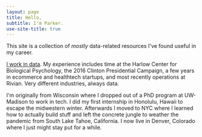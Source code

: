 ```yaml
---
layout: page
title: Hello,
subtitle: I'm Parker.
use-site-title: true
---
```


This site is a collection of *mostly* data-related resources I've found useful in my career.

[I work in data](https://www.linkedin.com/in/parker-tenpas-a45088134/). My experience includes time at the Harlow Center for Biological Psychology, the 2016 Clinton Presidential Campaign, a few years in ecommerce and healthtech startups, and most recently operations at Rivian. Very different industries, always data.

I'm originally from Wisconsin where I dropped out of a PhD program at UW-Madison to work in tech. I did my first internship in Honolulu, Hawaii to escape the midwestern winter. Afterwards I moved to NYC where I learned how to actually build stuff and left the concrete jungle to weather the pandemic from South Lake Tahoe, California. I now live in Denver, Colorado where I just might stay put for a while.
